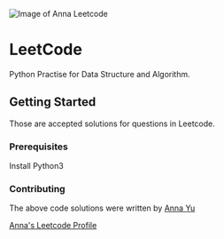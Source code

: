 ![Image of Anna Leetcode](https://encrypted-tbn0.gstatic.com/images?q=tbn:ANd9GcS-ITkMfJn4tNGrxsAAg1O0_aRXH3ZE5q1h0g&usqp=CAU)





# LeetCode
Python Practise for Data Structure and Algorithm.
## Getting Started
Those are accepted solutions for questions in Leetcode.
### Prerequisites
Install Python3
### Contributing
The above code solutions  were written by [Anna Yu](https://www.linkedin.com/in/anna-mengjie-yu-0b4a5929/)

[Anna's Leetcode Profile](https://leetcode.com/annayu12/)
